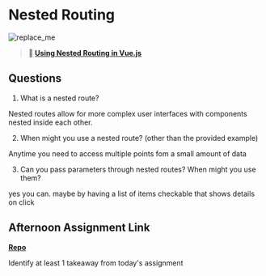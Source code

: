 # Nested Routing

![replace_me](https://codeworks.blob.core.windows.net/public/assets/img/illustrations/placeholder.svg)

> **📖 [Using Nested Routing in Vue.js](https://codeworksacademy.com/fs-student-guide/resources/wk6/04-Child-Routes)**

## Questions

1. What is a nested route?

Nested routes allow for more complex user interfaces with components nested inside each other.

2. When might you use a nested route? (other than the provided example)

Anytime you need to access multiple points fom a small amount of data

3. Can you pass parameters through nested routes? When might you use them?

yes you can.  maybe by having a list of items checkable that shows details on click

## Afternoon Assignment Link

**[Repo](https://github.com/AndrewLaRue/Blogger.git)**

Identify at least 1 takeaway from today's assignment
